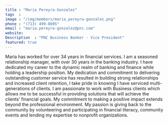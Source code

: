 ```yaml
---
title : "Maria Pereyra-Gonzalez"
tags  : 
image : "/img/members/maria_pereyra-gonzalez.png"
phone : "(713) 499-8695"
email : "maria.pereyra-gonzalez@pnc.com"
website: 
Description  : "PNC Business Banker - Vice President"
featured: true
---
```

Maria has worked for over 34 years in financial services.
I am a seasoned relationship manager, with over 30 years in the banking industry. I have dedicated my career to the dynamic realm of banking and finance while holding a leadership position. My dedication and commitment to delivering outstanding customer service has resulted in building strong relationships and increased client retention, I take pride in knowing I have serviced multi-generations of clients. I am passionate to work with Business clients which allows me to be successful in providing solutions that will achieve the clients’ financial goals.
My commitment to making a positive impact extends beyond the professional environment. My passion is giving back to the community by volunteering and participating in financial literacy, community events and lending my expertise to nonprofit organizations.